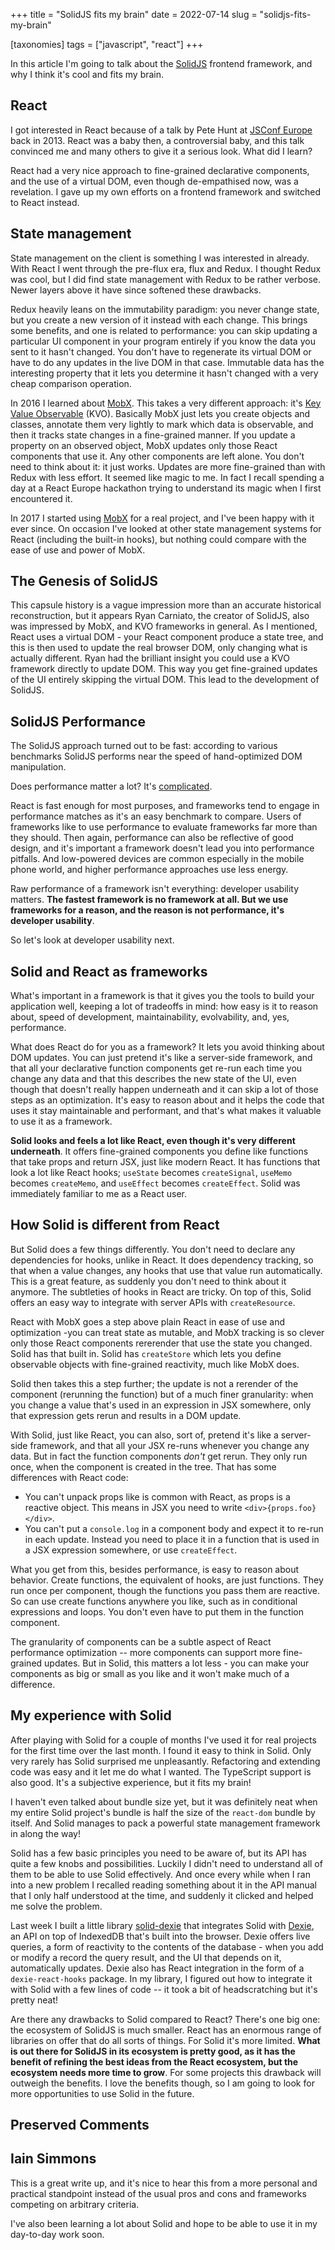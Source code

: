 +++
title = "SolidJS fits my brain"
date = 2022-07-14
slug = "solidjs-fits-my-brain"

[taxonomies]
tags = ["javascript", "react"]
+++

In this article I'm going to talk about the
[SolidJS](https://www.solidjs.com/) frontend framework, and why I think
it's cool and fits my brain.

## React

I got interested in React because of a talk by Pete Hunt at [JSConf
Europe](@/posts/jsconf-eu-2013-impressions.md)
back in 2013. React was a baby then, a controversial baby, and this talk
convinced me and many others to give it a serious look. What did I
learn?

React had a very nice approach to fine-grained declarative components,
and the use of a virtual DOM, even though de-empathised now, was a
revelation. I gave up my own efforts on a frontend framework and
switched to React instead.

## State management

State management on the client is something I was interested in already.
With React I went through the pre-flux era, flux and Redux. I thought
Redux was cool, but I did find state management with Redux to be rather
verbose. Newer layers above it have since softened these drawbacks.

Redux heavily leans on the immutability paradigm: you never change
state, but you create a new version of it instead with each change. This
brings some benefits, and one is related to performance: you can skip
updating a particular UI component in your program entirely if you know
the data you sent to it hasn't changed. You don't have to regenerate its
virtual DOM or have to do any updates in the live DOM in that case.
Immutable data has the interesting property that it lets you determine
it hasn't changed with a very cheap comparison operation.

In 2016 I learned about [MobX](https://mobx.js.org/README.html). This
takes a very different approach: it's [Key Value
Observable](https://scribe.rip/@ryansolid/b-y-o-f-part-3-change-management-in-javascript-frameworks-6af6e436f63c)
(KVO). Basically MobX just lets you create objects and classes, annotate
them very lightly to mark which data is observable, and then it tracks
state changes in a fine-grained manner. If you update a property on an
observed object, MobX updates only those React components that use it.
Any other components are left alone. You don't need to think about it:
it just works. Updates are more fine-grained than with Redux with less
effort. It seemed like magic to me. In fact I recall spending a day at a
React Europe hackathon trying to understand its magic when I first
encountered it.

In 2017 I started using [MobX](https://mobx.js.org/README.html) for a
real project, and I've been happy with it ever since. On occasion I've
looked at other state management systems for React (including the
built-in hooks), but nothing could compare with the ease of use and
power of MobX.

## The Genesis of SolidJS

This capsule history is a vague impression more than an accurate
historical reconstruction, but it appears Ryan Carniato, the creator of
SolidJS, also was impressed by MobX, and KVO frameworks in general. As I
mentioned, React uses a virtual DOM - your React component produce a
state tree, and this is then used to update the real browser DOM, only
changing what is actually different. Ryan had the brilliant insight you
could use a KVO framework directly to update DOM. This way you get
fine-grained updates of the UI entirely skipping the virtual DOM. This
lead to the development of SolidJS.

## SolidJS Performance

The SolidJS approach turned out to be fast: according to various
benchmarks SolidJS performs near the speed of hand-optimized DOM
manipulation.

Does performance matter a lot? It's
[complicated](@/posts/is-premature-optimization-the-root-of-all-evil.md).

React is fast enough for most purposes, and frameworks tend to engage in
performance matches as it's an easy benchmark to compare. Users of
frameworks like to use performance to evaluate frameworks far more than
they should. Then again, performance can also be reflective of good
design, and it's important a framework doesn't lead you into performance
pitfalls. And low-powered devices are common especially in the mobile
phone world, and higher performance approaches use less energy.

Raw performance of a framework isn't everything: developer usability
matters. **The fastest framework is no framework at all. But we use
frameworks for a reason, and the reason is not performance, it's
developer usability**.

So let's look at developer usability next.

## Solid and React as frameworks

What's important in a framework is that it gives you the tools to build
your application well, keeping a lot of tradeoffs in mind: how easy is
it to reason about, speed of development, maintainability, evolvability,
and, yes, performance.

What does React do for you as a framework? It lets you avoid thinking
about DOM updates. You can just pretend it's like a server-side
framework, and that all your declarative function components get re-run
each time you change any data and that this describes the new state of
the UI, even though that doesn't really happen underneath and it can
skip a lot of those steps as an optimization. It's easy to reason about
and it helps the code that uses it stay maintainable and performant, and
that's what makes it valuable to use it as a framework.

**Solid looks and feels a lot like React, even though it's very
different underneath**. It offers fine-grained components you define
like functions that take props and return JSX, just like modern React.
It has functions that look a lot like React hooks; `useState` becomes
`createSignal`, `useMemo` becomes `createMemo`, and `useEffect` becomes
`createEffect`. Solid was immediately familiar to me as a React user.

## How Solid is different from React

But Solid does a few things differently. You don't need to declare any
dependencies for hooks, unlike in React. It does dependency tracking, so
that when a value changes, any hooks that use that value run
automatically. This is a great feature, as suddenly you don't need to
think about it anymore. The subtleties of hooks in React are tricky. On
top of this, Solid offers an easy way to integrate with server APIs with
`createResource`.

React with MobX goes a step above plain React in ease of use and
optimization -you can treat state as mutable, and MobX tracking is so
clever only those React components rererender that use the state you
changed. Solid has that built in. Solid has `createStore` which lets you
define observable objects with fine-grained reactivity, much like MobX
does.

Solid then takes this a step further; the update is not a rerender of
the component (rerunning the function) but of a much finer granularity:
when you change a value that's used in an expression in JSX somewhere,
only that expression gets rerun and results in a DOM update.

With Solid, just like React, you can also, sort of, pretend it's like a
server-side framework, and that all your JSX re-runs whenever you change
any data. But in fact the function components _don't_ get rerun. They
only run once, when the component is created in the tree. That has some
differences with React code:

- You can't unpack props like is common with React, as props is a
  reactive object. This means in JSX you need to write
  `<div>{props.foo}</div>`.
- You can't put a `console.log` in a component body and expect it to
  re-run in each update. Instead you need to place it in a function that
  is used in a JSX expression somewhere, or use `createEffect`.

What you get from this, besides performance, is easy to reason about
behavior. Create functions, the equivalent of hooks, are just functions.
They run once per component, though the functions you pass them are
reactive. So can use create functions anywhere you like, such as in
conditional expressions and loops. You don't even have to put them in
the function component.

The granularity of components can be a subtle aspect of React
performance optimization -- more components can support more
fine-grained updates. But in Solid, this matters a lot less - you can
make your components as big or small as you like and it won't make much
of a difference.

## My experience with Solid

After playing with Solid for a couple of months I've used it for real
projects for the first time over the last month. I found it easy to
think in Solid. Only very rarely has Solid surprised me unpleasantly.
Refactoring and extending code was easy and it let me do what I wanted.
The TypeScript support is also good. It's a subjective experience, but
it fits my brain!

I haven't even talked about bundle size yet, but it was definitely neat
when my entire Solid project's bundle is half the size of the
`react-dom` bundle by itself. And Solid manages to pack a powerful state
management framework in along the way!

Solid has a few basic principles you need to be aware of, but its API
has quite a few knobs and possibilities. Luckily I didn't need to
understand all of them to be able to use Solid effectively. And once
every while when I ran into a new problem I recalled reading something
about it in the API manual that I only half understood at the time, and
suddenly it clicked and helped me solve the problem.

Last week I built a little library
[solid-dexie](https://github.com/faassen/solid-dexie) that integrates
Solid with [Dexie](https://dexie.org/), an API on top of IndexedDB
that's built into the browser. Dexie offers live queries, a form of
reactivity to the contents of the database - when you add or modify a
record the query result, and the UI that depends on it, automatically
updates. Dexie also has React integration in the form of a
`dexie-react-hooks` package. In my library, I figured out how to
integrate it with Solid with a few lines of code -- it took a bit of
headscratching but it's pretty neat!

Are there any drawbacks to Solid compared to React? There's one big one:
the ecosystem of SolidJS is much smaller. React has an enormous range of
libraries on offer that do all sorts of things. For Solid it's more
limited. **What is out there for SolidJS in its ecosystem is pretty
good, as it has the benefit of refining the best ideas from the React
ecosystem, but the ecosystem needs more time to grow**. For some
projects this drawback will outweigh the benefits. I love the benefits
though, so I am going to look for more opportunities to use Solid in the
future.

## Preserved Comments

## Iain Simmons

This is a great write up, and it's nice to hear this from a more personal and
practical standpoint instead of the usual pros and cons and frameworks
competing on arbitrary criteria.

I've also been learning a lot about Solid and hope to be able to use it in my
day-to-day work soon.
